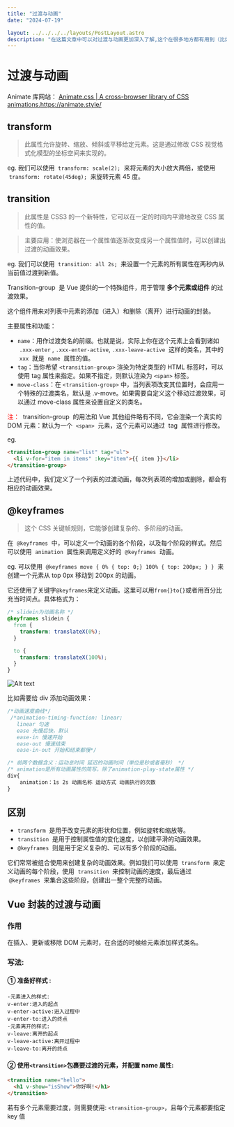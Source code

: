 ```yaml
---
title: "过渡与动画"
date: "2024-07-19"

layout: ../../../../layouts/PostLayout.astro
description: "在这篇文章中可以对过渡与动画更加深入了解,这个在很多地方都有用到（比如进度条）"
---
```


# 过渡与动画

Animate 库网站：
[Animate.css | A cross-browser library of CSS animations.](https://animate.style/)https://animate.style/

## transform

> 此属性允许旋转、缩放、倾斜或平移给定元素。这是通过修改 CSS 视觉格式化模型的坐标空间来实现的。

eg. 我们可以使用  `transform: scale(2);`  来将元素的大小放大两倍，或使用  `transform: rotate(45deg);`  来旋转元素 45 度。

## transition

> 此属性是 CSS3 的一个新特性，它可以在一定的时间内平滑地改变 CSS 属性的值。

> 主要应用：使浏览器在一个属性值逐渐改变成另一个属性值时，可以创建出过渡的动画效果。

eg. 我们可以使用  `transition: all 2s;`  来设置一个元素的所有属性在两秒内从当前值过渡到新值。

Transition-group  是 Vue 提供的一个特殊组件，用于管理 **多个元素或组件** 的过渡效果。

这个组件用来对列表中元素的添加（进入）和删除（离开）进行动画的封装。

主要属性和功能：

- `name`：用作过渡类名的前缀。也就是说，实际上你在这个元素上会看到诸如  `.xxx-enter` , `.xxx-enter-active`, `.xxx-leave-active`  这样的类名，其中的  `xxx`  就是  `name`  属性的值。
- `tag`：当你希望 `<transition-group>` 渲染为特定类型的 HTML 标签时，可以使用 tag 属性来指定。如果不指定，则默认渲染为 `<span>` 标签。
- `move-class`：在 `<transition-group>` 中，当列表项改变其位置时，会应用一个特殊的过渡类名，默认是 .v-move。如果需要自定义这个移动过渡效果，可以通过 move-class 属性来设置自定义的类名。

<font color=Red>注：</font> 
transition-group  的用法和 Vue 其他组件略有不同，它会渲染一个真实的 DOM 元素：默认为一个  `<span>`  元素，这个元素可以通过  tag  属性进行修改。

eg.

```html
<transition-group name="list" tag="ul">
  <li v-for="item in items" :key="item">{{ item }}</li>
</transition-group>
```

上述代码中，我们定义了一个列表的过渡动画，每次列表项的增加或删除，都会有相应的动画效果。

## @keyframes

> 这个 CSS 关键帧规则，它能够创建复杂的、多阶段的动画。

在  `@keyframes`  中，可以定义一个动画的各个阶段，以及每个阶段的样式。然后可以使用  `animation`  属性来调用定义好的  `@keyframes`  动画。

eg. 可以使用  `@keyframes move { 0% { top: 0;} 100% { top: 200px; } }`  来创建一个元素从 top 0px 移动到 200px 的动画。

它还使用了关键字`@keyframes`来定义动画。这里可以用`from{}to{}`或者用百分比充当时间点。具体格式为：

```css
/* slidein为动画名称 */
@keyframes slidein {
  from {
    transform: translateX(0%);
  }

  to {
    transform: translateX(100%);
  }
}
```

![Alt text](/language/keyframes.png)

比如需要给 div 添加动画效果：

```css
/*动画速度曲线*/
 /*animation-timing-function: linear;
   linear 匀速
   ease 先慢后快，默认
   ease-in 慢速开始
   ease-out 慢速结束
   ease-in-out 开始和结束都慢*/

/* 前两个数据含义：运动总时间 延迟的动画时间（单位是秒或者毫秒） */
/* animation是所有动画属性的简写，除了animation-play-state属性 */
div{
	animation：1s 2s 动画名称 运动方式 动画执行的次数
}
```

## 区别

- `transform`  是用于改变元素的形状和位置，例如旋转和缩放等。
- `transition`  是用于控制属性值的变化速度，以创建平滑的动画效果。
- `@keyframes`  则是用于定义复杂的、可以有多个阶段的动画。

它们常常被组合使用来创建复杂的动画效果。例如我们可以使用  `transform`  来定义动画的每个阶段，使用  `transition`  来控制动画的速度，最后通过  `@keyframes`  来集合这些阶段，创建出一整个完整的动画。

## Vue 封装的过渡与动画

### 作用

在插入、更新或移除 DOM 元素时，在合适的时候给元素添加样式类名。

### 写法:

#### ① 准备好样式 :

```
-元素进入的样式:
v-enter:进入的起点
v-enter-active:进入过程中
v-enter-to:进入的终点
-元素离开的样式:
v-leave:离开的起点
v-leave-active:离开过程中
v-leave-to:离开的终点
```

#### ② 使用`<transition>`包裹要过渡的元素，并配置 name 属性:

```html
<transition name="hello">
  <h1 v-show="isShow">你好啊!</h1>
</transition>
```

若有多个元素需要过度，则需要使用: `<transition-group>`，且每个元素都要指定 key 值
